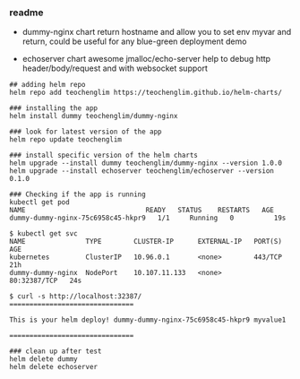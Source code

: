### readme

* dummy-nginx chart
  return hostname and allow you to set env myvar and return, could be useful for any blue-green deployment demo

* echoserver chart
  awesome jmalloc/echo-server help to debug http header/body/request and with websocket support

```shell
## adding helm repo
helm repo add teochenglim https://teochenglim.github.io/helm-charts/

### installing the app
helm install dummy teochenglim/dummy-nginx

### look for latest version of the app
helm repo update teochenglim

### install specific version of the helm charts
helm upgrade --install dummy teochenglim/dummy-nginx --version 1.0.0
helm upgrade --install echoserver teochenglim/echoserver --version 0.1.0

### Checking if the app is running
kubectl get pod
NAME                              READY   STATUS    RESTARTS   AGE
dummy-dummy-nginx-75c6958c45-hkpr9   1/1     Running   0          19s

$ kubectl get svc
NAME               TYPE        CLUSTER-IP      EXTERNAL-IP   PORT(S)        AGE
kubernetes         ClusterIP   10.96.0.1       <none>        443/TCP        21h
dummy-dummy-nginx  NodePort    10.107.11.133   <none>        80:32387/TCP   24s

$ curl -s http://localhost:32387/
===============================

This is your helm deploy! dummy-dummy-nginx-75c6958c45-hkpr9 myvalue1

===============================

### clean up after test
helm delete dummy
helm delete echoserver

```
